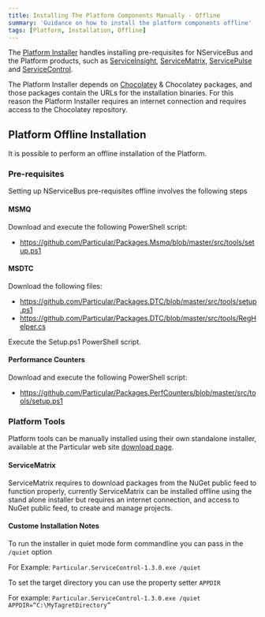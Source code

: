 ```yaml
---
title: Installing The Platform Components Manually - Offline
summary: 'Guidance on how to install the platform components offline'
tags: [Platform, Installation, Offline]
---
```


The [Platform Installer](/platform/installer) handles installing pre-requisites for NServiceBus and the Platform products, such as [ServiceInsight](/serviceinsight), [ServiceMatrix](/servicematrix), [ServicePulse](/servicepulse) and [ServiceControl](/servicepulse).

The Platform Installer depends on [Chocolatey](https://chocolatey.org) & Chocolatey packages, and those packages contain the URLs for the installation binaries. For this reason the Platform Installer requires an internet connection and requires access to the Chocolatey repository.

## Platform Offline Installation

It is possible to perform an offline installation of the Platform.

### Pre-requisites

Setting up NServiceBus pre-requisites offline involves the following steps

#### MSMQ 

Download and execute the following PowerShell script:

* https://github.com/Particular/Packages.Msmq/blob/master/src/tools/setup.ps1

#### MSDTC

Download the following files:

* https://github.com/Particular/Packages.DTC/blob/master/src/tools/setup.ps1
* https://github.com/Particular/Packages.DTC/blob/master/src/tools/RegHelper.cs

Execute the Setup.ps1 PowerShell script.   

#### Performance Counters

Download and execute the following PowerShell script:

* https://github.com/Particular/Packages.PerfCounters/blob/master/src/tools/setup.ps1

### Platform Tools

Platform tools can be manually installed using their own standalone installer, available at the Particular web site [download page](http://www.particular.net/downloads).

#### ServiceMatrix

ServiceMatrix requires to download packages from the NuGet public feed to function properly, currently ServiceMatrix can be installed offline using the stand alone installer but requires an internet connection, and access to NuGet public feed, to create and manage projects.

#### Custome Installation Notes
To run the installer in quiet mode form commandline you can pass in the `/quiet` option 

For Example: `Particular.ServiceControl-1.3.0.exe /quiet`

To set the target directory you can use the property setter `APPDIR`

For example: `Particular.ServiceControl-1.3.0.exe /quiet APPDIR=“C:\MyTagretDirectory”`


